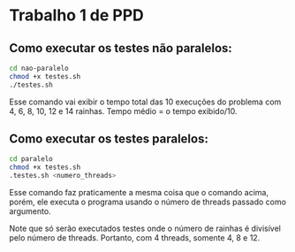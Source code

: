 # Trabalho 1 de PPD

## Como executar os testes não paralelos:

```bash
cd nao-paralelo
chmod +x testes.sh
./testes.sh
```
Esse comando vai exibir o tempo total das 10 execuções do problema
com 4, 6, 8, 10, 12 e 14 rainhas. Tempo médio = o tempo exibido/10.

## Como executar os testes paralelos:

```bash
cd paralelo
chmod +x testes.sh
.testes.sh <numero_threads>
```
Esse comando faz praticamente a mesma coisa que o comando acima, porém,
ele executa o programa usando o número de threads passado como argumento.

Note que só serão executados testes onde o número de rainhas é divisível pelo
número de threads. Portanto, com 4 threads, somente 4, 8 e 12.